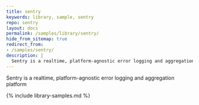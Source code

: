 ```yaml
---
title: sentry
keywords: library, sample, sentry
repo: sentry
layout: docs
permalink: /samples/library/sentry/
hide_from_sitemap: true
redirect_from:
- /samples/sentry/
description: |
  Sentry is a realtime, platform-agnostic error logging and aggregation platform
---
```


Sentry is a realtime, platform-agnostic error logging and aggregation platform


{% include library-samples.md %}
